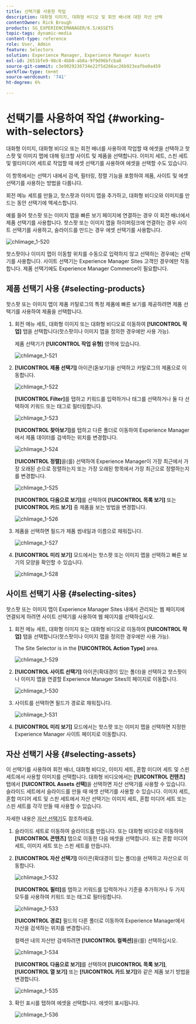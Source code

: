 ```yaml
---
title: 선택기를 사용한 작업
description: 대화형 이미지, 대화형 비디오 및 회전 배너에 대한 자산 선택
contentOwner: Rick Brough
products: SG_EXPERIENCEMANAGER/6.5/ASSETS
topic-tags: dynamic-media
content-type: reference
role: User, Admin
feature: Selectors
solution: Experience Manager, Experience Manager Assets
exl-id: 2651bfe9-98c8-4bb0-ab8a-9f9d96bfcba8
source-git-commit: c3e9029236734e22f5d266ac26b923eafbe0a459
workflow-type: tm+mt
source-wordcount: '741'
ht-degree: 6%

---
```


# 선택기를 사용하여 작업 {#working-with-selectors}

대화형 이미지, 대화형 비디오 또는 회전 배너를 사용하여 작업할 때 에셋을 선택하고 핫스팟 및 이미지 맵에 대해 링크할 사이트 및 제품을 선택합니다. 이미지 세트, 스핀 세트 및 멀티미디어 세트로 작업할 때 에셋 선택기를 사용하여 에셋을 선택할 수도 있습니다.

이 항목에서는 선택기 내에서 검색, 필터링, 정렬 기능을 포함하여 제품, 사이트 및 에셋 선택기를 사용하는 방법을 다룹니다.

회전 메뉴 세트를 만들고, 핫스팟과 이미지 맵을 추가하고, 대화형 비디오와 이미지를 만드는 동안 선택기에 액세스합니다.

예를 들어 핫스팟 또는 이미지 맵을 빠른 보기 페이지에 연결하는 경우 이 회전 배너에서 제품 선택기를 사용합니다. 핫스팟 또는 이미지 맵을 하이퍼링크에 연결하는 경우 사이트 선택기를 사용하고, 슬라이드를 만드는 경우 에셋 선택기를 사용합니다.

![chlimage_1-520](assets/chlimage_1-520.png)

핫스팟이나 이미지 맵이 이동할 위치를 수동으로 입력하지 않고 선택하는 경우에는 선택기를 사용합니다. 사이트 선택기는 Experience Manager Sites 고객인 경우에만 작동합니다. 제품 선택기에도 Experience Manager Commerce이 필요합니다.

## 제품 선택기 사용 {#selecting-products}

핫스팟 또는 이미지 맵이 제품 카탈로그의 특정 제품에 빠른 보기를 제공하려면 제품 선택기를 사용하여 제품을 선택합니다.

1. 회전 메뉴 세트, 대화형 이미지 또는 대화형 비디오로 이동하여 **[!UICONTROL 작업]** 탭을 선택합니다(핫스팟이나 이미지 맵을 정의한 경우에만 사용 가능).

   제품 선택기가 **[!UICONTROL 작업 유형]** 영역에 있습니다.

   ![chlimage_1-521](assets/chlimage_1-521.png)

1. **[!UICONTROL 제품 선택기]** 아이콘(돋보기)을 선택하고 카탈로그의 제품으로 이동합니다.

   ![chlimage_1-522](assets/chlimage_1-522.png)

   **[!UICONTROL Filter]**&#x200B;를 탭하고 키워드를 입력하거나 태그를 선택하거나 둘 다 선택하여 키워드 또는 태그로 필터링합니다.

   ![chlimage_1-523](assets/chlimage_1-523.png)

   **[!UICONTROL 찾아보기]**&#x200B;를 탭하고 다른 폴더로 이동하여 Experience Manager에서 제품 데이터를 검색하는 위치를 변경합니다.

   ![chlimage_1-524](assets/chlimage_1-524.png)

   **[!UICONTROL 정렬]**&#x200B;을(를) 선택하여 Experience Manager이 가장 최근에서 가장 오래된 순으로 정렬하는지 또는 가장 오래된 항목에서 가장 최근으로 정렬하는지를 변경합니다.

   ![chlimage_1-525](assets/chlimage_1-525.png)

   **[!UICONTROL 다음으로 보기]**&#x200B;를 선택하여 **[!UICONTROL 목록 보기]** 또는 **[!UICONTROL 카드 보기]** 중 제품을 보는 방법을 변경합니다.

   ![chlimage_1-526](assets/chlimage_1-526.png)

1. 제품을 선택하면 필드가 제품 썸네일과 이름으로 채워집니다.

   ![chlimage_1-527](assets/chlimage_1-527.png)

1. **[!UICONTROL 미리 보기]** 모드에서는 핫스팟 또는 이미지 맵을 선택하고 빠른 보기의 모양을 확인할 수 있습니다.

   ![chlimage_1-528](assets/chlimage_1-528.png)

## 사이트 선택기 사용 {#selecting-sites}

핫스팟 또는 이미지 맵이 Experience Manager Sites 내에서 관리되는 웹 페이지에 연결되게 하려면 사이트 선택기를 사용하여 웹 페이지를 선택하십시오.

1. 회전 메뉴 세트, 대화형 이미지 또는 대화형 비디오로 이동하여 **[!UICONTROL 작업]** 탭을 선택합니다(핫스팟이나 이미지 맵을 정의한 경우에만 사용 가능).

   The Site Selector is in the **[!UICONTROL Action Type]** area.

   ![chlimage_1-529](assets/chlimage_1-529.png)

1. **[!UICONTROL 사이트 선택기]** 아이콘(확대경이 있는 폴더)을 선택하고 핫스팟이나 이미지 맵을 연결할 Experience Manager Sites의 페이지로 이동합니다.

   ![chlimage_1-530](assets/chlimage_1-530.png)

1. 사이트를 선택하면 필드가 경로로 채워집니다.

   ![chlimage_1-531](assets/chlimage_1-531.png)

1. **[!UICONTROL 미리 보기]** 모드에서는 핫스팟 또는 이미지 맵을 선택하면 지정한 Experience Manager 사이트 페이지로 이동합니다.

## 자산 선택기 사용 {#selecting-assets}

이 선택기를 사용하여 회전 배너, 대화형 비디오, 이미지 세트, 혼합 미디어 세트 및 스핀 세트에서 사용할 이미지를 선택합니다. 대화형 비디오에서는 **[!UICONTROL 컨텐츠]** 탭에서 **[!UICONTROL Assets 선택]**&#x200B;을 선택하면 자산 선택기를 사용할 수 있습니다. 슬라이드 세트에서 슬라이드를 만들 때 에셋 선택기를 사용할 수 있습니다. 이미지 세트, 혼합 미디어 세트 및 스핀 세트에서 자산 선택기는 이미지 세트, 혼합 미디어 세트 또는 스핀 세트를 각각 만들 때 사용할 수 있습니다.

자세한 내용은 [자산 선택기](search-assets.md#assetpicker)도 참조하세요.

1. 슬라이드 세트로 이동하여 슬라이드를 만듭니다. 또는 대화형 비디오로 이동하여 **[!UICONTROL 콘텐츠]** 탭으로 이동한 다음 에셋을 선택합니다. 또는 혼합 미디어 세트, 이미지 세트 또는 스핀 세트를 만듭니다.
1. **[!UICONTROL 자산 선택기]** 아이콘(확대경이 있는 폴더)을 선택하고 자산으로 이동합니다.

   ![chlimage_1-532](assets/chlimage_1-532.png)

   **[!UICONTROL 필터]**&#x200B;를 탭하고 키워드를 입력하거나 기준을 추가하거나 두 가지 모두를 사용하여 키워드 또는 태그로 필터링합니다.

   ![chlimage_1-533](assets/chlimage_1-533.png)

   **[!UICONTROL 경로]** 필드의 다른 폴더로 이동하여 Experience Manager에서 자산을 검색하는 위치를 변경합니다.

   컬렉션 내의 자산만 검색하려면 **[!UICONTROL 컬렉션]**&#x200B;을(를) 선택하십시오.

   ![chlimage_1-534](assets/chlimage_1-534.png)

   **[!UICONTROL 다음으로 보기]**&#x200B;를 선택하여 **[!UICONTROL 목록 보기]**, **[!UICONTROL 열 보기]** 또는 **[!UICONTROL 카드 보기]**&#x200B;와 같은 제품 보기 방법을 변경합니다.

   ![chlimage_1-535](assets/chlimage_1-535.png)

1. 확인 표시를 탭하여 에셋을 선택합니다. 에셋이 표시됩니다.

   ![chlimage_1-536](assets/chlimage_1-536.png)
